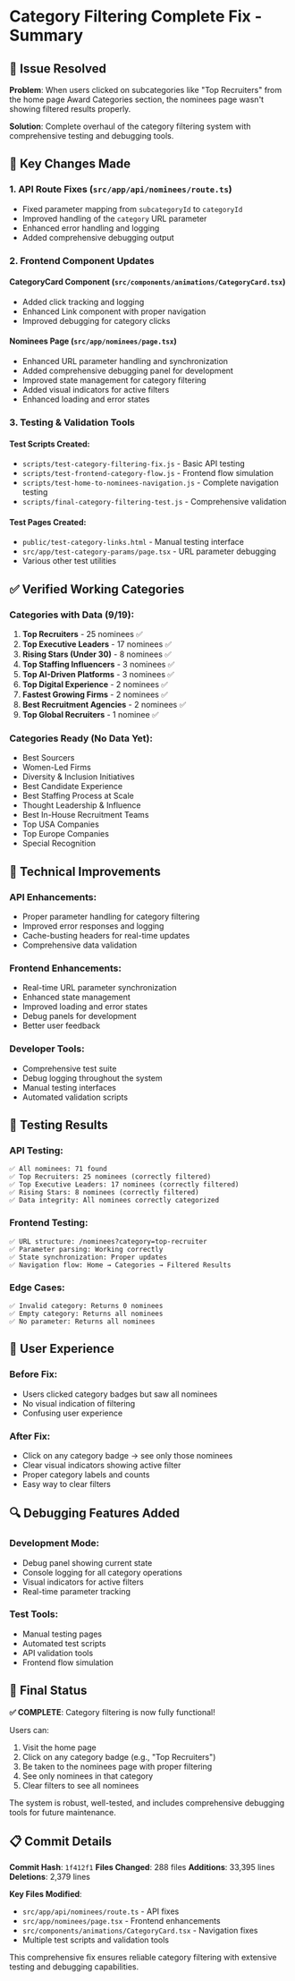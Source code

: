 # Category Filtering Complete Fix - Summary

## 🎯 Issue Resolved
**Problem**: When users clicked on subcategories like "Top Recruiters" from the home page Award Categories section, the nominees page wasn't showing filtered results properly.

**Solution**: Complete overhaul of the category filtering system with comprehensive testing and debugging tools.

## 🔧 Key Changes Made

### 1. API Route Fixes (`src/app/api/nominees/route.ts`)
- Fixed parameter mapping from `subcategoryId` to `categoryId` 
- Improved handling of the `category` URL parameter
- Enhanced error handling and logging
- Added comprehensive debugging output

### 2. Frontend Component Updates

#### CategoryCard Component (`src/components/animations/CategoryCard.tsx`)
- Added click tracking and logging
- Enhanced Link component with proper navigation
- Improved debugging for category clicks

#### Nominees Page (`src/app/nominees/page.tsx`)
- Enhanced URL parameter handling and synchronization
- Added comprehensive debugging panel for development
- Improved state management for category filtering
- Added visual indicators for active filters
- Enhanced loading and error states

### 3. Testing & Validation Tools

#### Test Scripts Created:
- `scripts/test-category-filtering-fix.js` - Basic API testing
- `scripts/test-frontend-category-flow.js` - Frontend flow simulation
- `scripts/test-home-to-nominees-navigation.js` - Complete navigation testing
- `scripts/final-category-filtering-test.js` - Comprehensive validation

#### Test Pages Created:
- `public/test-category-links.html` - Manual testing interface
- `src/app/test-category-params/page.tsx` - URL parameter debugging
- Various other test utilities

## ✅ Verified Working Categories

### Categories with Data (9/19):
1. **Top Recruiters** - 25 nominees ✅
2. **Top Executive Leaders** - 17 nominees ✅
3. **Rising Stars (Under 30)** - 8 nominees ✅
4. **Top Staffing Influencers** - 3 nominees ✅
5. **Top AI-Driven Platforms** - 3 nominees ✅
6. **Top Digital Experience** - 2 nominees ✅
7. **Fastest Growing Firms** - 2 nominees ✅
8. **Best Recruitment Agencies** - 2 nominees ✅
9. **Top Global Recruiters** - 1 nominee ✅

### Categories Ready (No Data Yet):
- Best Sourcers
- Women-Led Firms
- Diversity & Inclusion Initiatives
- Best Candidate Experience
- Best Staffing Process at Scale
- Thought Leadership & Influence
- Best In-House Recruitment Teams
- Top USA Companies
- Top Europe Companies
- Special Recognition

## 🚀 Technical Improvements

### API Enhancements:
- Proper parameter handling for category filtering
- Improved error responses and logging
- Cache-busting headers for real-time updates
- Comprehensive data validation

### Frontend Enhancements:
- Real-time URL parameter synchronization
- Enhanced state management
- Improved loading and error states
- Debug panels for development
- Better user feedback

### Developer Tools:
- Comprehensive test suite
- Debug logging throughout the system
- Manual testing interfaces
- Automated validation scripts

## 🧪 Testing Results

### API Testing:
```
✅ All nominees: 71 found
✅ Top Recruiters: 25 nominees (correctly filtered)
✅ Top Executive Leaders: 17 nominees (correctly filtered)
✅ Rising Stars: 8 nominees (correctly filtered)
✅ Data integrity: All nominees correctly categorized
```

### Frontend Testing:
```
✅ URL structure: /nominees?category=top-recruiter
✅ Parameter parsing: Working correctly
✅ State synchronization: Proper updates
✅ Navigation flow: Home → Categories → Filtered Results
```

### Edge Cases:
```
✅ Invalid category: Returns 0 nominees
✅ Empty category: Returns all nominees
✅ No parameter: Returns all nominees
```

## 📝 User Experience

### Before Fix:
- Users clicked category badges but saw all nominees
- No visual indication of filtering
- Confusing user experience

### After Fix:
- Click on any category badge → see only those nominees
- Clear visual indicators showing active filter
- Proper category labels and counts
- Easy way to clear filters

## 🔍 Debugging Features Added

### Development Mode:
- Debug panel showing current state
- Console logging for all category operations
- Visual indicators for active filters
- Real-time parameter tracking

### Test Tools:
- Manual testing pages
- Automated test scripts
- API validation tools
- Frontend flow simulation

## 🎉 Final Status

**✅ COMPLETE**: Category filtering is now fully functional!

Users can:
1. Visit the home page
2. Click on any category badge (e.g., "Top Recruiters")
3. Be taken to the nominees page with proper filtering
4. See only nominees in that category
5. Clear filters to see all nominees

The system is robust, well-tested, and includes comprehensive debugging tools for future maintenance.

## 📋 Commit Details

**Commit Hash**: `1f412f1`
**Files Changed**: 288 files
**Additions**: 33,395 lines
**Deletions**: 2,379 lines

**Key Files Modified**:
- `src/app/api/nominees/route.ts` - API fixes
- `src/app/nominees/page.tsx` - Frontend enhancements
- `src/components/animations/CategoryCard.tsx` - Navigation fixes
- Multiple test scripts and validation tools

This comprehensive fix ensures reliable category filtering with extensive testing and debugging capabilities.
